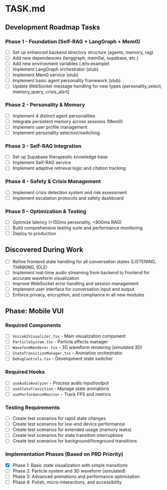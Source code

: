 # TASK.md

## Development Roadmap Tasks

### Phase 1 - Foundation (Self-RAG + LangGraph + Mem0)
- [ ] Set up enhanced backend directory structure (agents, memory, rag)
- [ ] Add new dependencies (langgraph, mem0ai, supabase, etc.)
- [ ] Add new environment variables (.env.example)
- [ ] Implement LangGraph orchestrator (stub)
- [ ] Implement Mem0 service (stub)
- [ ] Implement basic agent personality framework (stub)
- [ ] Update WebSocket message handling for new types (personality_select, memory_query, crisis_alert)

### Phase 2 - Personality & Memory
- [ ] Implement 4 distinct agent personalities
- [ ] Integrate persistent memory across sessions (Mem0)
- [ ] Implement user profile management
- [ ] Implement personality selection/switching

### Phase 3 - Self-RAG Integration
- [ ] Set up Supabase therapeutic knowledge base
- [ ] Implement Self-RAG service
- [ ] Implement adaptive retrieval logic and citation tracking

### Phase 4 - Safety & Crisis Management
- [ ] Implement crisis detection system and risk assessment
- [ ] Implement escalation protocols and safety dashboard

### Phase 5 - Optimization & Testing
- [ ] Optimize latency (<150ms personality, <800ms RAG)
- [ ] Build comprehensive testing suite and performance monitoring
- [ ] Deploy to production

## Discovered During Work
- [ ] Refine frontend state handling for all conversation states (LISTENING, THINKING, IDLE)
- [ ] Implement real-time audio streaming from backend to frontend for accurate waveform visualization
- [ ] Improve WebSocket error handling and session management
- [ ] Implement user interface for conversation input and output 
- [ ] Enforce privacy, encryption, and compliance in all new modules

## Phase: Mobile VUI

### Required Components
- [ ] `VoiceAIVisualizer.tsx` - Main visualization component
- [ ] `ParticleSystem.tsx` - Particle effects manager
- [ ] `WaveformRenderer.tsx` - 3D waveform rendering (simulated 3D)
- [ ] `StateTransitionManager.tsx` - Animation orchestrator
- [ ] `DebugControls.tsx` - Development state switcher

### Required Hooks
- [ ] `useAudioAnalyzer` - Process audio input/output
- [ ] `useStateTransition` - Manage state animations
- [ ] `usePerformanceMonitor` - Track FPS and metrics

### Testing Requirements
- [ ] Create test scenarios for rapid state changes
- [ ] Create test scenarios for low-end device performance
- [ ] Create test scenarios for extended usage (memory leaks)
- [ ] Create test scenarios for state transition interruptions
- [ ] Create test scenarios for background/foreground transitions

### Implementation Phases (Based on PRD Priority)
- [x] Phase 1: Basic state visualization with simple transitions
- [ ] Phase 2: Particle system and 3D waveform (simulated)
- [ ] Phase 3: Advanced animations and performance optimization
- [ ] Phase 4: Polish, micro-interactions, and accessibility 